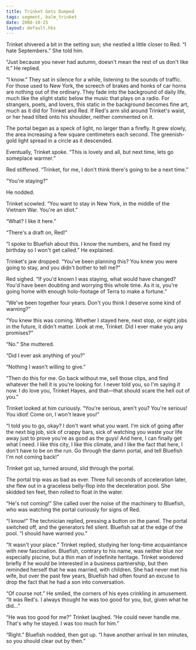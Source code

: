 ```yaml
---
title: Trinket Gets Dumped
tags: segment, balm_trinket
date: 2008-10-25
layout: default.hbs
---
```


Trinket shivered a bit in the setting sun; she nestled a little closer to Red.  “I hate Septembers.” She told him.  

“Just because you never had autumn, doesn't mean the rest of us don't like it.” He replied.  

“I know.” They sat in silence for a while, listening to the sounds of traffic.  For those used to New York, the screech of brakes and honks of car horns are nothing out of the ordinary.  They fade into the background of daily life, much like the slight static below the music that plays on a radio.  For strangers, poets, and lovers, this static in the background becomes fine art, much as it did for Trinket and Red.  If Red's arm slid around Trinket's waist, or her head tilted onto his shoulder, neither commented on it.  

The portal began as a speck of light, no larger than a firefly.  It grew slowly, the area increasing a few square centimeters each second.  The greenish-gold light spread in a circle as it descended.  

Eventually, Trinket spoke.  “This is lovely and all, but next time, lets go someplace warmer.”

Red stiffened.  “Trinket, for me, I don't think there's going to be a next time.”

“You're staying?”

He nodded.  

Trinket scowled.  “You want to stay in New York, in the middle of the Vietnam War.  You're an idiot.”

“What?  I like it here.”

“There's a draft on, Red!”

“I spoke to Bluefish about this.  I know the numbers, and he fixed my birthday so I won't get called.” He explained.  

Trinket's jaw dropped.  “You've been planning this?  You knew you were going to stay, and you didn't bother to tell me?”

Red sighed.  “If you'd known I was staying, what would have changed?  You'd have been doubting and worrying this whole time.  As it is, you're going home with enough holo-footage of Terra to make a fortune.”

“We've been together four years.  Don't you think I deserve some kind of warning?”

“You knew this was coming.  Whether I stayed here, next stop, or eight jobs in the future, it didn't matter.  Look at me, Trinket.  Did I ever make you any promises?”

“No.” She muttered.  

“Did I ever ask anything of you?”

“Nothing I wasn't willing to give.”

“Then do this for me.  Go back without me, sell those clips, and find whatever the hell it is you're looking for.  I never told you, so I'm saying it now.  I do love you, Trinket Hayes, and that—that should scare the hell out of you.”

Trinket looked at him curiously.  “You're serious, aren't you?  You're serious!  You idiot!  Come on, I won't leave you!”

“I told you to go, okay?  I don't want what you want.  I'm sick of going after the next big job, sick of crappy bars, sick of watching you waste your life away just to prove you're as good as the guys!  And here, I can finally get what I need.  I like this city, I like this climate, and I like the fact that here, I don't have to be on the run.  Go through the damn portal, and tell Bluefish I'm not coming back!”

Trinket got up, turned around, slid through the portal.  

The portal trip was as bad as ever.  Three full seconds of acceleration later, she flew out in a graceless belly-flop into the deceleration pool.  She skidded ten feet, then rolled to float in the water.  

“He's not coming!” She called over the noise of the machinery to Bluefish, who was watching the portal curiously for signs of Red.  

“I know!” The technician replied, pressing a button on the panel.  The portal switched off, and the generators fell silent.  Bluefish sat at the edge of the pool.  “I should have warned you.”  

“It wasn't your place.” Trinket replied, studying her long-time acquaintance with new fascination.  Bluefish, contrary to his name, was neither blue nor especially piscine, but a thin man of indefinite heritage.  Trinket wondered briefly if he would be interested in a business partnership, but then reminded herself that he was married, with children.  She had never met his wife, but over the past few years, Bluefish had often found an excuse to drop the fact that he had a son into conversation.  

“Of course not.”  He smiled, the corners of his eyes crinkling in amusement.  “It was Red's.  I always thought he was too good for you, but, given what he did...”

“He was too good for me?” Trinket laughed.  “He could never handle me.  That's why he stayed.  I was too much for him.”

“Right.”  Bluefish nodded, then got up.  “I have another arrival in ten minutes, so you should clear out by then.”
